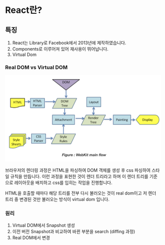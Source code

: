 # React란?

## 특징

1. React는 Library로 Facebook에서 2013년에 제작하였습니다.
2. Components로 이루어져 있어 재사용이 뛰어납니다.
3. Virtual Dom

### Real DOM vs Virtual DOM

<img src="./images/render_tree.png" />

브라우저의 렌더링 과정은 HTML을 파싱하여 DOM 객체를 생성 후 css 파싱하여 스타일 규칙을 만듭니다. 이런 과정을 표현한 것이 렌더 트리라고 하며 이 렌더 트리를 기준으로 레이아웃을 배치하고 css를 입히는 작업을 진행합니다. <br>

HTML을 호출할 때마다 해당 트리를 전부 다시 불러오는 것이 real dom이고 저 렌더 트리 중 변경된 것만 불러오는 방식이 virtual dom 입니다.<br>

### 원리
1. Virtual DOM에서 Snapshot 생성
2. 이전 버전 Snapshot과 비교하여 바뀐 부분을 search (diffing 과정)
3. Real DOM에서 변경
